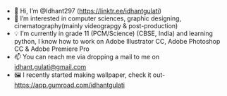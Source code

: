 - 👋 Hi, I’m @Idhant297 (https://linktr.ee/idhantgulati)
- 👀 I’m interested in computer sciences, graphic designing, cinematography(mainly videograpgy & post-production)
- 💡 I’m currently in grade 11 (PCM/Science) (CBSE, India) and learning python, I know how to work on Adobe Illustrator CC, Adobe Photoshop CC & Adobe Premiere Pro
- 📫 You can reach me via dropping a mail to me on idhant.gulati@gmail.com
- 🖼 I recently started making wallpaper, check it out- https://app.gumroad.com/idhantgulati
<!---
Idhant297/Idhant297 is a ✨ special ✨ repository because its `README.md` (this file) appears on your GitHub profile.
You can click the Preview link to take a look at your changes.
--->
